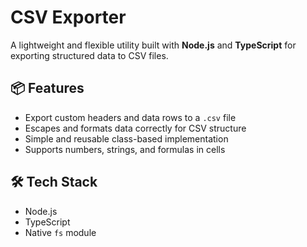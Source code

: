 # CSV Exporter

A lightweight and flexible utility built with **Node.js** and **TypeScript** for exporting structured data to CSV files.

## 📦 Features

- Export custom headers and data rows to a `.csv` file
- Escapes and formats data correctly for CSV structure
- Simple and reusable class-based implementation
- Supports numbers, strings, and formulas in cells

## 🛠️ Tech Stack

- Node.js
- TypeScript
- Native `fs` module
